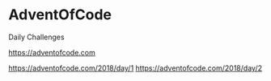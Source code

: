 # AdventOfCode
Daily Challenges 

https://adventofcode.com

https://adventofcode.com/2018/day/1
https://adventofcode.com/2018/day/2
